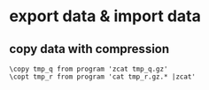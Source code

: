 # export data & import data

## copy data with compression

    \copy tmp_q from program 'zcat tmp_q.gz'
    \copt tmp_r from program 'cat tmp_r.gz.* |zcat'
